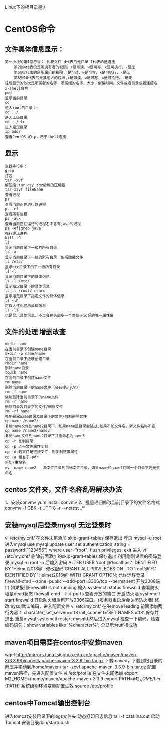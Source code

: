 
Linux下的根目录是:/
# CentOS命令

## 文件具体信息显示：
	第一小块的第1位符号：-代表文件 d代表的是目录 l代表的是连接
		第2到4代表的是所拥有者的权限，r是可读，w是可写，x是可执行，-是无
		第5到7代表的是所属组的权限,r是可读，w是可写，x是可执行，-是无
		第8到10代表的是其他人的权限,r是可读，w是可写，x是可执行，-是无
	往后显示的依次是所属者的名字，所属组的名字，大小，创建时间，文件或者目录或者连接名
	x-shell命令
	pwd
	显示当前目录
	cd
	进入root的目录：~
	cd ../
	进入上级目录
	cd ../etc
	进入指定目录
	ip addr
	查看CentOS 的ip，用于shell连接


## 显示
	查找字符串：
	grep
	打包
	tar -xvf
	解压缩.tar.gz/.tgz后缀的压缩包
	tar xzvf fileName
	查看进程
	ps
	查看当前正在进行的进程
	ps -ef
	查看所有进程
	ps -aux
	查看当前正在运行的进程名中含有java的进程
	ps -ef|grep java
	强行终止进程
	kill -9
	ls
	显示当前目录下一级的所有目录
	ls -a
	显示当前目录下一级的所有目录，包括隐藏文件
	ls /etc/
	显示etc目录下的下一级所有目录
	ls -l
	显示当前目录下的具体信息
	ls -l /etc/
	显示指定目录下的具体信息
	ls -l /root/.cshrc
	显示指定目录下指定文件的具体信息
	ls -lh
	可以人性化显示具体信息
	ls -li
	也是显示具体信息，不过会在头部多一个类似于id好的唯一属性值

## 文件的处理  增删改查
	mkdir name
	在当前目录下创建name目录
	mkdir -p name/name
	在当前目录下级联创建目录
	rmdir name
	删除name目录
	touch name
	在当前目录下创建name文件
	rm name
	删除当前目录下的name文件（会有提示y/n）
	rm -f name
	强制删除当前目录下的name文件
	rm -r name
	删除目录及目录下的文件/删除文件
	rm -rf name
	强制删除name目录及目录下的文件/强制删除文件
	cp name /name2/
	复制name文件到name2目录下，如果name是目录会跳过,如果不加文件名，新文件名称不变
	cp name /name2/name3
	复制name文件到name2目录下并重命名为name3
	cp -r 复制目录
	cp -p 连带文件属性复制
	cp -d 若文件是链接文件，则复制链接属性
	cp -a 相当于-pdr
	剪切/重命名
	mv  name name2   源文件目录到目标文件目录，如果name和name2在同一个目录下则是重命名


## centos 文件夹，文件 名称乱码解决办法
1、安装convmv    yum install convmv
2、批量递归修改当前目录下的文件名格式    convmv -f GBK -t UTF-8 -r --notest ./*


## 安装mysql后登录mysql 无法登录时
vi /etc/my.cnf/ 
在文件末尾添加  skip-grant-tables 保存退出
登录  mysql -u root 进入mysql
use mysql
update user set authentication_string = password("123456") where user="root";
flush privileges;
exit
进入 vi /etc/my.cnf/  删除前面添加的skip-grant-tables 保存退出
利用刚刚设置的密码登录
mysql -u root -p 后输入密码
ALTER USER 'root'@'localhost' IDENTIFIED BY 'Helmet2018@'; 修改密码
GRANT ALL PRIVILEGES ON *.* TO 'root'@'%' IDENTIFIED BY 'Helmet2018@' WITH GRANT OPTION; 允许远程登录
firewall-cmd --zone=public --add-port=3306/tcp --permanent 开放3306端口 如果报错FirewallD is not running
输入 systemctl status firewalld 查看防火墙是dead状态
firewall-cmd --list-ports   		查看开放的端口
开启防火墙 systemctl start firewalld 开启防火墙后再开放3306端口。(服务器重启后会关闭防火墙)
修改mysql默认编码，进入配置文件 vi /etc/my.cnf/
在Remove leading  前面添加两行内容：
character_set_server=utf8
init_connect='SET NAMES utf8' 保存并退出
重启mysql   systemctl restart mysqld
然后进入mysql 检查一下编码，检查编码语句：show variables like '%character%'; 全显示为utf-8成功


## maven项目需要在centos中安装maven
wget http://mirrors.tuna.tsinghua.edu.cn/apache/maven/maven-3/3.3.9/binaries/apache-maven-3.3.9-bin.tar.gz 下载maven，下载到根目录的
解压并移动到/home/maven/
tar -zxvf apache-maven-3.3.9-bin.tar.gz
配置maven路径，先进入配置文件
vi /etc/profile
在文件末尾添加
export M2_HOME=/home/maven/apache-maven-3.3.9
export PATH=${M2_HOME}/bin:${PATH}
系统级别环境变量配置生效
source /etc/profile

## centos中Tomcat输出控制台
进入tomcat安装目录下的logs文件夹 动态打印日志信息
tail -f catalina.out 
启动Tomcat
安装目录/bin/startup.sh





